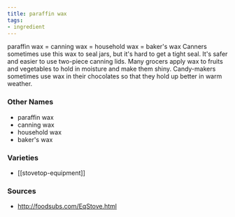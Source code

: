 ```yaml
---
title: paraffin wax
tags:
- ingredient
---
```

paraffin wax = canning wax = household wax = baker's wax Canners sometimes use this wax to seal jars, but it's hard to get a tight seal. It's safer and easier to use two-piece canning lids. Many grocers apply wax to fruits and vegetables to hold in moisture and make them shiny. Candy-makers sometimes use wax in their chocolates so that they hold up better in warm weather.

### Other Names

* paraffin wax
* canning wax
* household wax
* baker's wax

### Varieties

* [[stovetop-equipment]]

### Sources
* http://foodsubs.com/EqStove.html

